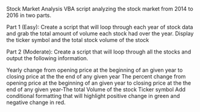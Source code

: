 Stock Market Analysis
VBA script analyzing the stock market from 2014 to 2016 in two parts.

Part 1 (Easy):
Create a script that will loop through each year of stock data and grab the total amount of volume each stock had over the year.
Display the ticker symbol and the total stock volume of the stock

Part 2 (Moderate):
Create a script that will loop through all the stocks and output the following information.

Yearly change from opening price at the beginning of an given year to closing price at the the end of any given year
The percent change from opening price at the beginning of an given year to closing price at the the end of any given year-The total Volume of the stock
Ticker symbol
Add conditional formatting that will highlight positive change in green and negative change in red.

